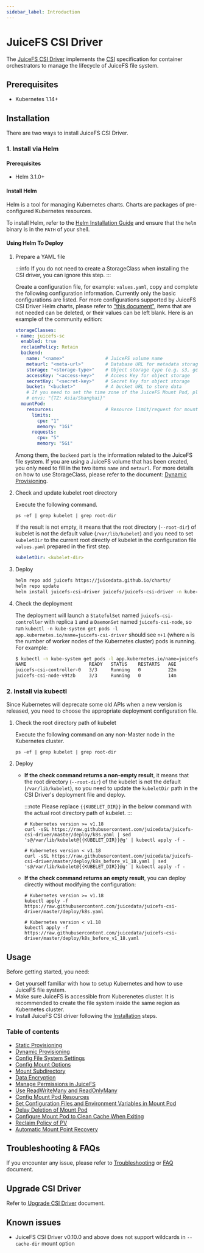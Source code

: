 ```yaml
---
sidebar_label: Introduction
---
```


# JuiceFS CSI Driver

The [JuiceFS CSI Driver](https://github.com/juicedata/juicefs-csi-driver) implements the [CSI](https://github.com/container-storage-interface/spec/blob/master/spec.md) specification for container orchestrators to manage the lifecycle of JuiceFS file system.

## Prerequisites

- Kubernetes 1.14+

## Installation

There are two ways to install JuiceFS CSI Driver.

### 1. Install via Helm

#### Prerequisites

- Helm 3.1.0+

#### Install Helm

Helm is a tool for managing Kubernetes charts. Charts are packages of pre-configured Kubernetes resources.

To install Helm, refer to the [Helm Installation Guide](https://helm.sh/docs/intro/install) and ensure that the `helm` binary is in the `PATH` of your shell.

#### Using Helm To Deploy

1. Prepare a YAML file

   :::info
   If you do not need to create a StorageClass when installing the CSI driver, you can ignore this step.
   :::

   Create a configuration file, for example: `values.yaml`, copy and complete the following configuration information.
   Currently only the basic configurations are listed. For more configurations supported by JuiceFS CSI Driver Helm charts,
   please refer to ["this document"](https://github.com/juicedata/charts/blob/main/charts/juicefs-csi-driver/README.md#values), 
   items that are not needed can be deleted, or their values can be left blank. Here is an example of the community edition:
   
   ```yaml title="values.yaml"
   storageClasses:
   - name: juicefs-sc
     enabled: true
     reclaimPolicy: Retain
     backend:
       name: "<name>"               # JuiceFS volume name
       metaurl: "<meta-url>"        # Database URL for metadata storage
       storage: "<storage-type>"    # Object storage type (e.g. s3, gcs, oss, cos) 
       accessKey: "<access-key>"    # Access Key for object storage
       secretKey: "<secret-key>"    # Secret Key for object storage
       bucket: "<bucket>"           # A bucket URL to store data
       # If you need to set the time zone of the JuiceFS Mount Pod, please uncomment the next line, the default is UTC time.
       # envs: "{TZ: Asia/Shanghai}"
     mountPod:
       resources:                   # Resource limit/request for mount pod
         limits:
           cpu: "1"
           memory: "1Gi"
         requests:
           cpu: "5"
           memory: "5Gi"
   ```

   Among them, the `backend` part is the information related to the JuiceFS file system. If you are using a JuiceFS volume that has been created, you only need to fill in the two items `name` and `metaurl`.
   For more details on how to use StorageClass, please refer to the document: [Dynamic Provisioning](./examples/dynamic-provisioning.md).

2. Check and update kubelet root directory

   Execute the following command.

   ```shell
   ps -ef | grep kubelet | grep root-dir
   ```

   If the result is not empty, it means that the root directory (`--root-dir`) of kubelet is not the default value (`/var/lib/kubelet`) and you need to set `kubeletDir` to the current root directly of kubelet in the configuration file `values.yaml` prepared in the first step.

   ```yaml
   kubeletDir: <kubelet-dir>
   ```

3. Deploy

   ```sh
   helm repo add juicefs https://juicedata.github.io/charts/
   helm repo update
   helm install juicefs-csi-driver juicefs/juicefs-csi-driver -n kube-system -f ./values.yaml
   ```

4. Check the deployment

   The deployment will launch a `StatefulSet` named `juicefs-csi-controller` with replica `1` and a `DaemonSet` named `juicefs-csi-node`, so run `kubectl -n kube-system get pods -l app.kubernetes.io/name=juicefs-csi-driver` should see `n+1` (where `n` is the number of worker nodes of the Kubernetes cluster) pods is running. For example:

   ```sh
   $ kubectl -n kube-system get pods -l app.kubernetes.io/name=juicefs-csi-driver
   NAME                       READY   STATUS    RESTARTS   AGE
   juicefs-csi-controller-0   3/3     Running   0          22m
   juicefs-csi-node-v9tzb     3/3     Running   0          14m
   ```

### 2. Install via kubectl

Since Kubernetes will deprecate some old APIs when a new version is released, you need to choose the appropriate deployment configuration file.

1. Check the root directory path of kubelet

   Execute the following command on any non-Master node in the Kubernetes cluster.

   ```shell
   ps -ef | grep kubelet | grep root-dir
   ```

2. Deploy

   - **If the check command returns a non-empty result**, it means that the root directory (`--root-dir`) of the kubelet is not the default (`/var/lib/kubelet`), so you need to update the `kubeletDir` path in the CSI Driver's deployment file and deploy.

     :::note
     Please replace `{{KUBELET_DIR}}` in the below command with the actual root directory path of kubelet.
     :::

     ```shell
     # Kubernetes version >= v1.18
     curl -sSL https://raw.githubusercontent.com/juicedata/juicefs-csi-driver/master/deploy/k8s.yaml | sed 's@/var/lib/kubelet@{{KUBELET_DIR}}@g' | kubectl apply -f -
     ```

     ```shell
     # Kubernetes version < v1.18
     curl -sSL https://raw.githubusercontent.com/juicedata/juicefs-csi-driver/master/deploy/k8s_before_v1_18.yaml | sed 's@/var/lib/kubelet@{{KUBELET_DIR}}@g' | kubectl apply -f -
     ```

   - **If the check command returns an empty result**, you can deploy directly without modifying the configuration:

     ```shell
     # Kubernetes version >= v1.18
     kubectl apply -f https://raw.githubusercontent.com/juicedata/juicefs-csi-driver/master/deploy/k8s.yaml
     ```

     ```shell
     # Kubernetes version < v1.18
     kubectl apply -f https://raw.githubusercontent.com/juicedata/juicefs-csi-driver/master/deploy/k8s_before_v1_18.yaml
     ```

## Usage

Before getting started, you need:

* Get yourself familiar with how to setup Kubernetes and how to use JuiceFS file system.
* Make sure JuiceFS is accessible from Kuberenetes cluster. It is recommended to create the file system inside the same region as Kubernetes cluster.
* Install JuiceFS CSI driver following the [Installation](#installation) steps.

### Table of contents

* [Static Provisioning](examples/static-provisioning.md)
* [Dynamic Provisioning](examples/dynamic-provisioning.md)
* [Config File System Settings](examples/format-options.md)
* [Config Mount Options](examples/mount-options.md)
* [Mount Subdirectory](examples/subpath.md)
* [Data Encryption](examples/encrypt.md)
* [Manage Permissions in JuiceFS](examples/permission.md)
* [Use ReadWriteMany and ReadOnlyMany](examples/rwx-and-rox.md)
* [Config Mount Pod Resources](examples/mount-resources.md)
* [Set Configuration Files and Environment Variables in Mount Pod](examples/config-and-env.md)
* [Delay Deletion of Mount Pod](examples/delay-delete.md)
* [Configure Mount Pod to Clean Cache When Exiting](examples/cache-clean.md)
* [Reclaim Policy of PV](examples/reclaim-policy.md)
* [Automatic Mount Point Recovery](recover_failed_mountpoint.md)

## Troubleshooting & FAQs

If you encounter any issue, please refer to [Troubleshooting](troubleshooting.md) or [FAQ](faq) document.

## Upgrade CSI Driver

Refer to [Upgrade CSI Driver](upgrade-csi-driver.md) document.

## Known issues

- JuiceFS CSI Driver v0.10.0 and above does not support wildcards in `--cache-dir` mount option
